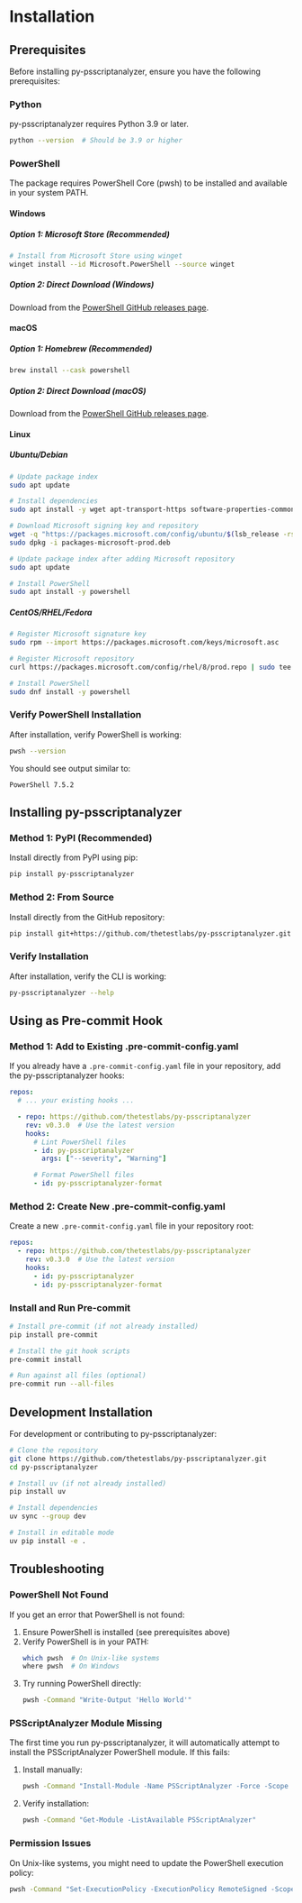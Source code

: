 # Installation

## Prerequisites

Before installing py-psscriptanalyzer, ensure you have the following prerequisites:

### Python

py-psscriptanalyzer requires Python 3.9 or later.

```bash
python --version  # Should be 3.9 or higher
```

### PowerShell

The package requires PowerShell Core (pwsh) to be installed and available in your system PATH.

#### Windows

##### Option 1: Microsoft Store (Recommended)

```bash
# Install from Microsoft Store using winget
winget install --id Microsoft.PowerShell --source winget
```

##### Option 2: Direct Download (Windows)

Download from the [PowerShell GitHub releases page](https://github.com/PowerShell/PowerShell/releases).

#### macOS

##### Option 1: Homebrew (Recommended)

```bash
brew install --cask powershell
```

##### Option 2: Direct Download (macOS)

Download from the [PowerShell GitHub releases page](https://github.com/PowerShell/PowerShell/releases).

#### Linux

##### Ubuntu/Debian

```bash
# Update package index
sudo apt update

# Install dependencies
sudo apt install -y wget apt-transport-https software-properties-common

# Download Microsoft signing key and repository
wget -q "https://packages.microsoft.com/config/ubuntu/$(lsb_release -rs)/packages-microsoft-prod.deb"
sudo dpkg -i packages-microsoft-prod.deb

# Update package index after adding Microsoft repository
sudo apt update

# Install PowerShell
sudo apt install -y powershell
```

##### CentOS/RHEL/Fedora

```bash
# Register Microsoft signature key
sudo rpm --import https://packages.microsoft.com/keys/microsoft.asc

# Register Microsoft repository
curl https://packages.microsoft.com/config/rhel/8/prod.repo | sudo tee /etc/yum.repos.d/microsoft.repo

# Install PowerShell
sudo dnf install -y powershell
```

### Verify PowerShell Installation

After installation, verify PowerShell is working:

```bash
pwsh --version
```

You should see output similar to:

```text
PowerShell 7.5.2
```

## Installing py-psscriptanalyzer

### Method 1: PyPI (Recommended)

Install directly from PyPI using pip:

```bash
pip install py-psscriptanalyzer
```

### Method 2: From Source

Install directly from the GitHub repository:

```bash
pip install git+https://github.com/thetestlabs/py-psscriptanalyzer.git
```

### Verify Installation

After installation, verify the CLI is working:

```bash
py-psscriptanalyzer --help
```

## Using as Pre-commit Hook

### Method 1: Add to Existing .pre-commit-config.yaml

If you already have a `.pre-commit-config.yaml` file in your repository, add the py-psscriptanalyzer hooks:

```yaml
repos:
  # ... your existing hooks ...

  - repo: https://github.com/thetestlabs/py-psscriptanalyzer
    rev: v0.3.0  # Use the latest version
    hooks:
      # Lint PowerShell files
      - id: py-psscriptanalyzer
        args: ["--severity", "Warning"]

      # Format PowerShell files
      - id: py-psscriptanalyzer-format
```

### Method 2: Create New .pre-commit-config.yaml

Create a new `.pre-commit-config.yaml` file in your repository root:

```yaml
repos:
  - repo: https://github.com/thetestlabs/py-psscriptanalyzer
    rev: v0.3.0  # Use the latest version
    hooks:
      - id: py-psscriptanalyzer
      - id: py-psscriptanalyzer-format
```

### Install and Run Pre-commit

```bash
# Install pre-commit (if not already installed)
pip install pre-commit

# Install the git hook scripts
pre-commit install

# Run against all files (optional)
pre-commit run --all-files
```

## Development Installation

For development or contributing to py-psscriptanalyzer:

```bash
# Clone the repository
git clone https://github.com/thetestlabs/py-psscriptanalyzer.git
cd py-psscriptanalyzer

# Install uv (if not already installed)
pip install uv

# Install dependencies
uv sync --group dev

# Install in editable mode
uv pip install -e .
```

## Troubleshooting

### PowerShell Not Found

If you get an error that PowerShell is not found:

1. Ensure PowerShell is installed (see prerequisites above)
2. Verify PowerShell is in your PATH:
   ```bash
   which pwsh  # On Unix-like systems
   where pwsh  # On Windows
   ```
3. Try running PowerShell directly:
   ```bash
   pwsh -Command "Write-Output 'Hello World'"
   ```

### PSScriptAnalyzer Module Missing

The first time you run py-psscriptanalyzer, it will automatically attempt to install the PSScriptAnalyzer PowerShell module. If this fails:

1. Install manually:
   ```bash
   pwsh -Command "Install-Module -Name PSScriptAnalyzer -Force -Scope CurrentUser"
   ```

2. Verify installation:
   ```bash
   pwsh -Command "Get-Module -ListAvailable PSScriptAnalyzer"
   ```

### Permission Issues

On Unix-like systems, you might need to update the PowerShell execution policy:

```bash
pwsh -Command "Set-ExecutionPolicy -ExecutionPolicy RemoteSigned -Scope CurrentUser"
```
